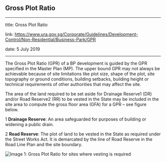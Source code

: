 ## Gross Plot Ratio
---
title: Gross Plot Ratio

link: https://www.ura.gov.sg/Corporate/Guidelines/Development-Control/Non-Residential/Business-Park/GPR

date: 5 July 2019

---


The Gross Plot Ratio (GPR) of a BP development is guided by the GPR specified in the Master Plan (MP). The upper bound GPR may not always be achievable because of site limitations like plot size, shape of the plot, site topography or ground conditions, building setbacks, building height or technical requirements of other authorities that may affect the site.

The area of the land required to be set aside for Drainage Reserve1 (DR) and/or Road Reserve2 (RR) to be vested in the State may be included in the site area to compute the gross floor area (GFA) for a GPR – see figure below.

1 **Drainage Reserve**: An area safeguarded for purposes of building or widening a public drain.

2 **Road Reserve**: The plot of land to be vested in the State as required under the Street Works Act. It is demarcated by the line of Road Reserve in the Road Line Plan and the site boundary.

![Image 1: Gross Plot Ratio for sites where vesting is required](https://www.ura.gov.sg/-/media/Corporate/Guidelines/Development-control/Flats-Condominiums/F01_Gross_Plot_Ratio.jpg?h=100%25&w=100%25)






